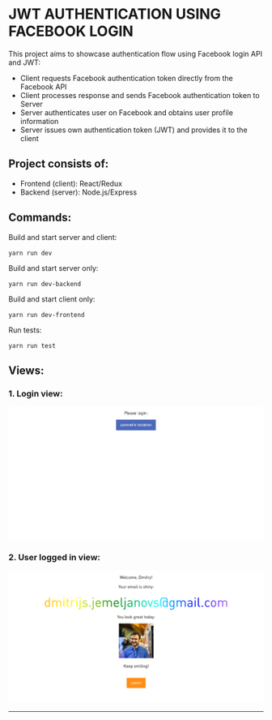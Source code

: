 # JWT AUTHENTICATION USING FACEBOOK LOGIN

This project aims to showcase authentication flow using Facebook login API and JWT:
* Client requests Facebook authentication token directly from the Facebook API
* Client processes response and sends Facebook authentication token to Server
* Server authenticates user on Facebook and obtains user profile information
* Server issues own authentication token (JWT) and provides it to the client


## Project consists of:
* Frontend (client): React/Redux
* Backend (server): Node.js/Express


## Commands:
Build and start server and client:
```
yarn run dev
```

Build and start server only:
```
yarn run dev-backend
```


Build and start client only:
```
yarn run dev-frontend
```

Run tests:
```
yarn run test
```

## Views:
### 1. Login view:
![Alt text](readme/please-login.png?raw=true "Log in view")
### 2. User logged in view:
![Alt text](readme/logged-in.png?raw=true "Logged in view")
***